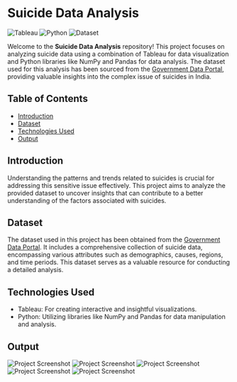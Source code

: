 # Suicide Data Analysis

![Tableau](https://img.shields.io/badge/Tableau-Data%20Visualization-blue)
![Python](https://img.shields.io/badge/Python-Data%20Analysis-green)
![Dataset](https://img.shields.io/badge/Dataset-Government%20Website%20Link-orange)

Welcome to the **Suicide Data Analysis** repository! This project focuses on analyzing suicide data using a combination of Tableau for data visualization and Python libraries like NumPy and Pandas for data analysis. The dataset used for this analysis has been sourced from the [Government Data Portal](https://data.gov.in/), providing valuable insights into the complex issue of suicides in India.

## Table of Contents

- [Introduction](#introduction)
- [Dataset](#dataset)
- [Technologies Used](#technologies-used)
- [Output](#output)

## Introduction

Understanding the patterns and trends related to suicides is crucial for addressing this sensitive issue effectively. This project aims to analyze the provided dataset to uncover insights that can contribute to a better understanding of the factors associated with suicides.

## Dataset

The dataset used in this project has been obtained from the [Government Data Portal](https://data.gov.in/). It includes a comprehensive collection of suicide data, encompassing various attributes such as demographics, causes, regions, and time periods. This dataset serves as a valuable resource for conducting a detailed analysis.

## Technologies Used

- Tableau: For creating interactive and insightful visualizations.
- Python: Utilizing libraries like NumPy and Pandas for data manipulation and analysis.

## Output 

![Project Screenshot](https://github.com/SG-Akshay10/Suicide-Data-Analysis/blob/master/output/1.png)
![Project Screenshot](https://github.com/SG-Akshay10/Suicide-Data-Analysis/blob/master/output/2.png)
![Project Screenshot](https://github.com/SG-Akshay10/Suicide-Data-Analysis/blob/master/output/3.png)
![Project Screenshot](https://github.com/SG-Akshay10/Suicide-Data-Analysis/blob/master/output/4.png)
![Project Screenshot](https://github.com/SG-Akshay10/Suicide-Data-Analysis/blob/master/output/5.png)

